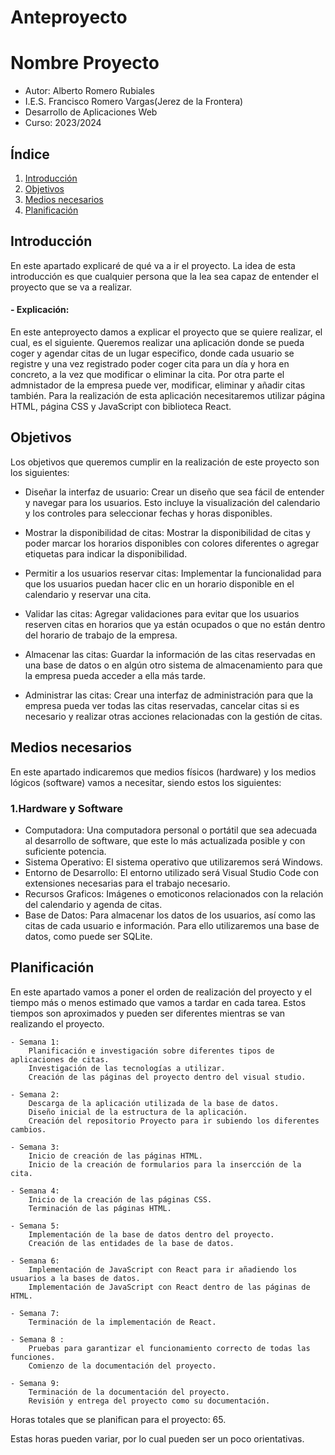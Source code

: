 # Anteproyecto

# Nombre Proyecto


- Autor: Alberto Romero Rubiales
- I.E.S. Francisco Romero Vargas(Jerez de la Frontera) 
- Desarrollo de Aplicaciones Web 
- Curso: 2023/2024 

## Índice
1. [Introducción](#id1)
2. [Objetivos](#id2)
3. [Medios necesarios](#id3)
4. [Planificación](#id4)


## Introducción<a name="id1"></a>

En este apartado explicaré de qué va a ir el proyecto. La idea de esta introducción es que cualquier persona que la lea sea capaz de entender el proyecto que se va a realizar.

#### - Explicación: 
En este anteproyecto damos a explicar el proyecto que se quiere realizar, el cual, es el siguiente. Queremos realizar una aplicación donde se pueda coger y agendar citas de un lugar especifico, donde cada usuario se registre y una vez registrado poder coger cita para un día y hora en concreto, a la vez que modificar o eliminar la cita. Por otra parte el admnistador de la empresa puede ver, modificar, eliminar y añadir citas también. Para la realización de esta aplicación necesitaremos utilizar página HTML, página CSS y JavaScript con biblioteca React.

## Objetivos<a name="id2"></a>
Los objetivos que queremos cumplir en la realización de este proyecto son los siguientes: 

- Diseñar la interfaz de usuario: Crear un diseño que sea fácil de entender y navegar para los usuarios. Esto incluye la visualización del calendario y los controles para seleccionar fechas y horas disponibles.

- Mostrar la disponibilidad de citas: Mostrar la disponibilidad de citas y poder marcar los horarios disponibles con colores diferentes o agregar etiquetas para indicar la disponibilidad.

- Permitir a los usuarios reservar citas: Implementar la funcionalidad para que los usuarios puedan hacer clic en un horario disponible en el calendario y reservar una cita. 

- Validar las citas: Agregar validaciones para evitar que los usuarios reserven citas en horarios que ya están ocupados o que no están dentro del horario de trabajo de la empresa.

- Almacenar las citas: Guardar la información de las citas reservadas en una base de datos o en algún otro sistema de almacenamiento para que la empresa pueda acceder a ella más tarde.

- Administrar las citas: Crear una interfaz de administración para que la empresa pueda ver todas las citas reservadas, cancelar citas si es necesario y realizar otras acciones relacionadas con la gestión de citas.


## Medios necesarios<a name="id3"></a>
En este apartado indicaremos que medios físicos (hardware) y los medios lógicos (software) vamos a necesitar, siendo estos los siguientes:

### 1.Hardware y Software
  - Computadora: Una computadora personal o portátil que sea adecuada al desarrollo de software, que este lo más actualizada posible y con suficiente potencia.
  - Sistema Operativo: El sistema operativo que utilizaremos será Windows.
  - Entorno de Desarrollo: El entorno utilizado será Visual Studio Code con extensiones necesarias para el trabajo necesario.
  - Recursos Graficos: Imágenes o emoticonos relacionados con la relación del calendario y agenda de citas.
  - Base de Datos: Para almacenar los datos de los usuarios, así como las citas de cada usuario e información. Para ello utilizaremos una base de datos, como puede ser SQLite.

## Planificación<a name="id4"></a> 
En este apartado vamos a poner el orden de realización del proyecto y el tiempo más o menos estimado que vamos a tardar en cada tarea. Estos tiempos son aproximados y pueden ser diferentes mientras se van realizando el proyecto.

    - Semana 1:
        Planificación e investigación sobre diferentes tipos de aplicaciones de citas.
        Investigación de las tecnologías a utilizar.
        Creación de las páginas del proyecto dentro del visual studio.

    - Semana 2:
        Descarga de la aplicación utilizada de la base de datos.
        Diseño inicial de la estructura de la aplicación.
        Creación del repositorio Proyecto para ir subiendo los diferentes cambios.

    - Semana 3:
        Inicio de creación de las páginas HTML.
        Inicio de la creación de formularios para la insercción de la cita.

    - Semana 4:
        Inicio de la creación de las páginas CSS.
        Terminación de las páginas HTML.

    - Semana 5: 
        Implementación de la base de datos dentro del proyecto.
        Creación de las entidades de la base de datos.

    - Semana 6:
        Implementación de JavaScript con React para ir añadiendo los usuarios a la bases de datos.
        Implementación de JavaScript con React dentro de las páginas de HTML.

    - Semana 7:
        Terminación de la implementación de React.

    - Semana 8 :
        Pruebas para garantizar el funcionamiento correcto de todas las funciones.
        Comienzo de la documentación del proyecto.

    - Semana 9: 
        Terminación de la documentación del proyecto.
        Revisión y entrega del proyecto como su documentación.

Horas totales que se planifican para el proyecto: 65.


Estas horas pueden variar, por lo cual pueden ser un poco orientativas.

